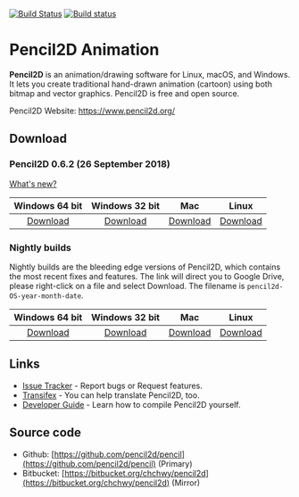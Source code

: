 
[![Build Status](https://travis-ci.org/pencil2d/pencil.svg?branch=master)](https://travis-ci.org/pencil2d/pencil)
[![Build status](https://ci.appveyor.com/api/projects/status/65p3ccmohnkmim4x?svg=true)](https://ci.appveyor.com/project/chchwy/pencil2d)

# Pencil2D Animation

**Pencil2D** is an animation/drawing software for Linux, macOS, and Windows. It lets you create traditional hand-drawn animation (cartoon) using both bitmap and vector graphics. Pencil2D is free and open source.

Pencil2D Website: <https://www.pencil2d.org/>

## Download ###

### Pencil2D 0.6.2 (26 September 2018)

[What's new?](https://www.pencil2d.org/2018/04/maintenance-release-0.6.1.html)

| Windows 64 bit   | Windows 32 bit    | Mac             | Linux             |
| :--------------: | :---------------: | :-------------: | :---------------: |
| [Download][0]    | [Download][1]     | [Download][2]   | [Download][3]     |

[0]: https://github.com/pencil2d/pencil/releases/download/v0.6.2/pencil2d-win64-0.6.2.zip
[1]: https://github.com/pencil2d/pencil/releases/download/v0.6.2/pencil2d-win32-0.6.2.zip
[2]: https://github.com/pencil2d/pencil/releases/download/v0.6.2/pencil2d-mac-0.6.2.zip
[3]: https://github.com/pencil2d/pencil/releases/download/v0.6.2/pencil2d-linux-amd64-0.6.2.AppImage

### Nightly builds

Nightly builds are the bleeding edge versions of Pencil2D, which contains the most recent fixes and features.
The link will direct you to Google Drive, please right-click on a file and select Download. The filename is `pencil2d-OS-year-month-date`.

| Windows 64 bit   | Windows 32 bit    | Mac             | Linux             |
| :--------------: | :---------------: | :-------------: | :---------------: |
| [Download][4]    | [Download][5]     | [Download][6]   | [Download][7]     |

[4]: https://goo.gl/ZaYAtw
[5]: https://goo.gl/cKbtgM
[6]: https://goo.gl/WrAVu9
[7]: https://goo.gl/9TzYRV

## Links

* [Issue Tracker](https://github.com/pencil2d/pencil/issues) - Report bugs or Request features.
* [Transifex](https://www.transifex.com/pencil2d/) - You can help translate Pencil2D, too.
* [Developer Guide](https://github.com/pencil2d/pencil/wiki) - Learn how to compile Pencil2D yourself.

## Source code

* Github: [https://github.com/pencil2d/pencil](https://github.com/pencil2d/pencil) (Primary)
* Bitbucket: [https://bitbucket.org/chchwy/pencil2d](https://bitbucket.org/chchwy/pencil2d) (Mirror)


